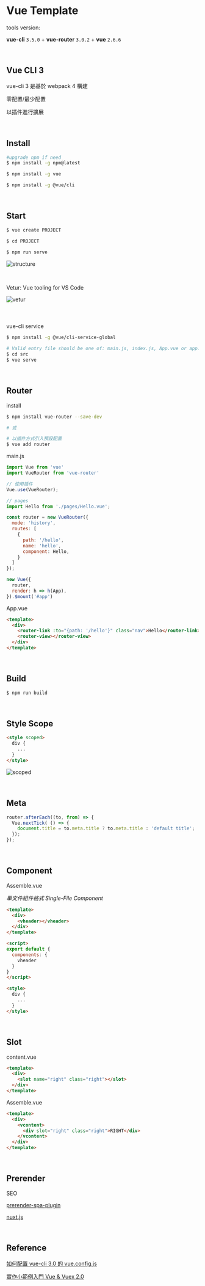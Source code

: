 # Vue Template

tools version:

**vue-cli** `3.5.0` + **vue-router** `3.0.2` + **vue** `2.6.6`

<br />

## Vue CLI 3

vue-cli 3 是基於 webpack 4 構建

零配置/最少配置

以插件進行擴展

<br />

## Install

```sh
#upgrade npm if need
$ npm install -g npm@latest

$ npm install -g vue

$ npm install -g @vue/cli
```

<br />

## Start

```sh
$ vue create PROJECT

$ cd PROJECT

$ npm run serve
```

![structure](./assets/structure.png)

<br />

Vetur: Vue tooling for VS Code

![vetur](./assets/vetur.png)

<br />

### 

vue-cli service

```sh
$ npm install -g @vue/cli-service-global

# Valid entry file should be one of: main.js, index.js, App.vue or app.vue.
$ cd src
$ vue serve
```

<br />

## Router

install

```sh
$ npm install vue-router --save-dev

# 或

# 以插件方式引入預設配置
$ vue add router
```

main.js

```javascript
import Vue from 'vue'
import VueRouter from 'vue-router'

// 使用插件
Vue.use(VueRouter);

// pages
import Hello from './pages/Hello.vue';

const router = new VueRouter({
  mode: 'history',
  routes: [
    {
      path: '/hello',
      name: 'hello',
      component: Hello,
    }
  ]
});

new Vue({
  router,
  render: h => h(App),
}).$mount('#app')
```

App.vue
```html
<template>
  <div>
    <router-link :to="{path: '/hello'}" class="nav">Hello</router-link>
    <router-view></router-view>
  </div>
</template>
```

<br />

## Build

```sh
$ npm run build
```

<br />

## Style Scope
```html
<style scoped>
  div {
    ...
  }
</style>
```

![scoped](./assets/scoped.png)

<br />

## Meta

```javascript
router.afterEach((to, from) => {
  Vue.nextTick( () => {
    document.title = to.meta.title ? to.meta.title : 'default title';
  });
});
```

<br />

## Component

Assemble.vue

*單文件組件格式 Single-File Component*
```html
<template>
  <div>
    <vheader></vheader>
  </div>
</template>

<script>
export default {
  components: {
    vheader
  }
}
</script>

<style>
  div {
    ...
  }
</style>
```

<br />

## Slot

content.vue
```html
<template>
  <div>
    <slot name="right" class="right"></slot>
  </div>
</template>
```

Assemble.vue
```html
<template>
  <div>
    <vcontent>
      <div slot="right" class="right">RIGHT</div>
    </vcontent>
  </div>
</template>
```

<br />

## Prerender

SEO

[prerender-spa-plugin](https://github.com/chrisvfritz/prerender-spa-plugin)

[nuxt.js](https://github.com/nuxt/nuxt.js)

<br />

## Reference

[如何配置 vue-cli 3.0 的 vue.config.js](https://segmentfault.com/a/1190000016101954)

[實作小範例入門 Vue & Vuex 2.0](https://ithelp.ithome.com.tw/users/20103326/ironman/1114)
